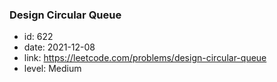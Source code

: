 ### Design Circular Queue

* id: 622
* date: 2021-12-08
* link: https://leetcode.com/problems/design-circular-queue
* level: Medium
